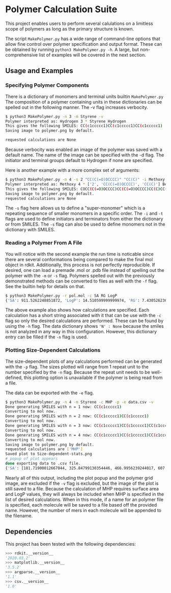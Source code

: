 # Polymer Calculation Suite

This project enables users to perform several calulations on a limitless scope of polymers as long as the primary structure is known.

The script `MakePolymer.py` has a wide range of command-line options that allow fine control over polymer specification and output format. These can be obtained by running `python3 MakePolymer.py -h`. A large, but non-comprehensive list of examples will be covered in the next section.

## Usage and Examples

### Specifying Polymer Components

There is a dictionary of monomers and terminal units builtin `MakePolymer.py` The composition of a polymer containing units in these dictionaries can be spelled out in the following manner. The -v flag increases verbocity.

```bash
$ python3 MakePolymer.py -n 3 -m Styrene -v
Polymer interpreted as: Hydrogen 3 * Styrene Hydrogen
This gives the following SMILES: CC(c1ccccc1)CC(c1ccccc1)CC(c1ccccc1)
Saving image to polymer.png by default.

requested calculations are None
```
Because verbocity was enabled an image of the polymer was saved with a default name. The name of the image can be specified with the -d flag.
The initiator and terminal groups default to Hydrogen if none are specified.

Here is another example with a more complex set of arguments:
```bash
$ python3 MakePolymer.py -n 4 -s 2 "CC(C(=O)OCCCC)" "CC(C)" -i Methoxy -t Benzyl -v
Polymer interpreted as: Methoxy 4 * ['2', 'CC(C(=O)OCCCC)', 'CC(C)'] Benzyl
This gives the following SMILES: COCC(C(=O)OCCCC)CC(C(=O)OCCCC)CC(C)CC(C(=O)OCCCC)CC(C(=O)OCCCC)CC(C)CC(C(=O)OCCCC)CC(C(=O)OCCCC)CC(C)CC(C(=O)OCCCC)CC(C(=O)OCCCC)CC(C)c1ccccc1CO
Saving image to polymer.png by default.
requested calculations are None
```
The `-s` flag here allows us to define a "super-monomer" which is a repeating sequence of smaller monomers in a specific order. The `-i` and `-t` flags are used to define initiators and terminators from either the dictionary or from SMILES. The `-s` flag can also be used to define monomers not in the dictionary with SMILES.

### Reading a Polymer From A File

You will notice with the second example the run time is noticable since there are several conformations being compared to make the final mol object in rdkit. Additionally, this process is not perfectly reproducible. If desired, one can load a premade .mol or .pdb file instead of spelling out the polymer with the `-m` or `-s` flag. Polymers spelled out with the previously demonstrated methods can be converted to files as well with the `-f` flag. See the builtin help for details on that.

```bash
$ python3 MakePolymer.py -r pol.mol -c SA RG LogP
{'SA': 911.5262248851872, 'LogP': 14.510599999999974, 'RG': 7.430526236202889, 'N': None, 'smi': 'CCCCOC(=O)C(COC)CC(C)CC(C)CC(CC(C)CC(C)CC(CC(C)CC(C)CC(CC(C)CC(C)c1ccccc1CO)C(=O)OCCCC)C(=O)OCCCC)C(=O)OCCCC'}
```
The above example also shows how calculations are specified. Each calculation has a short string associated with it that can be use with the `-c` flag so only the desired calculations are performed. These can be found by using the `-h` flag. The data dictionary shows `'N' : None` because the smiles is not analyzed in any way in this configuration. However, this dictionary entry can be filled if the `-n` flag is used.

### Plotting Size-Dependent Calculations

The size-dependent plots of any calculations performed can be generated with the `-p` flag. The sizes plotted will range from 1 repeat unit to the number specified by the `-n` flag. Because the repeat unit needs to be well-defined, this plotting option is unavailable if the polymer is being read from a file.

The data can be exported with the `-e` flag. 

```bash
$ python3 MakePolymer.py -n 4 -m Styrene -c MHP -p -e data.csv -v
Done generating SMILES with n = 1 now: CC(c1ccccc1)
Converting to mol now.
Done generating SMILES with n = 2 now: CC(c1ccccc1)CC(c1ccccc1)
Converting to mol now.
Done generating SMILES with n = 3 now: CC(c1ccccc1)CC(c1ccccc1)CC(c1ccccc1)
Converting to mol now.
Done generating SMILES with n = 4 now: CC(c1ccccc1)CC(c1ccccc1)CC(c1ccccc1)CC(c1ccccc1)
Converting to mol now.
Saving image to polymer.png by default.
requested calculations are ['MHP']
Saved plot to Size-dependent-stats.png
# popup of plot appears
done exporting data to .csv file.
{'SA': [181.71900012667044, 325.84799130354446, 466.9956239244017, 607.5159276234424], 'LogP': [2.2490000000000006, 4.422900000000004, 6.596800000000006, 8.770700000000003], 'MHP': [0.012376251236427096, 0.013573507027943717, 0.014126042433896363, 0.01443698774172117], 'N': [1, 2, 3, 4], 'smi': ['CC(c1ccccc1)', 'CC(c1ccccc1)CC(c1ccccc1)', 'CC(c1ccccc1)CC(c1ccccc1)CC(c1ccccc1)', 'CC(c1ccccc1)CC(c1ccccc1)CC(c1ccccc1)CC(c1ccccc1)']}
```
Nearly all of this output, including the plot popup and the polymer grid image, are excluded if the `-v` flag is excluded, but the image of the plot is still saved to a file. Because the calculation of MHP requires surface area and LogP values, they will always be included when MHP is specified in the list of desired calculations. When in this mode, if a name for an polymer file is specified, each molecule will be saved to a file based off the provided name. However, the number of mers in each molecule will be appended to the filename.

## Dependencies

This project has been tested with the following dependencies:

```python
>>> rdkit.__version__
'2020.03.2'
>>> matplotlib.__version__
'3.5.2'
>>> argparse.__version__
'1.1'
>>> csv.__version__
'1.0'
```
